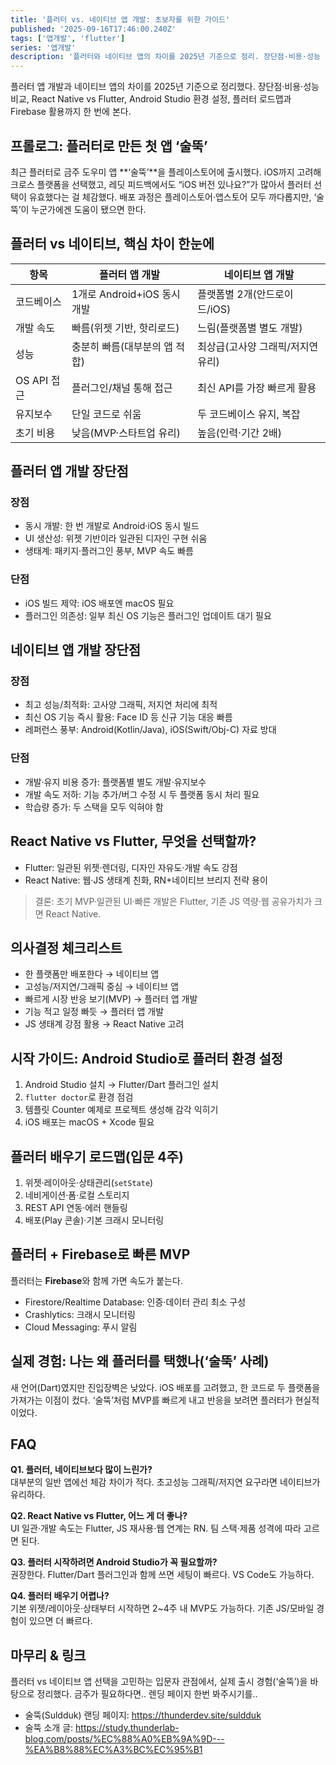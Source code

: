 ```yaml
---
title: '플러터 vs. 네이티브 앱 개발: 초보자를 위한 가이드'
published: '2025-09-16T17:46:00.240Z'
tags: ['앱개발', 'flutter']
series: '앱개발'
description: '플러터와 네이티브 앱의 차이를 2025년 기준으로 정리. 장단점·비용·성능 비교, React Native vs Flutter, 환경 설정과 로드맵, Firebase 활용까지 한 번에 확인.'
---
```


플러터 앱 개발과 네이티브 앱의 차이를 2025년 기준으로 정리했다. 장단점·비용·성능 비교, React Native vs Flutter, Android Studio 환경 설정, 플러터 로드맵과 Firebase 활용까지 한 번에 본다.

## 프롤로그: 플러터로 만든 첫 앱 ‘술뚝’

최근 플러터로 금주 도우미 앱 **‘술뚝’**을 플레이스토어에 출시했다. iOS까지 고려해 크로스 플랫폼을 선택했고, 레딧 피드백에서도 “iOS 버전 있나요?”가 많아서 플러터 선택이 유효했다는 걸 체감했다. 배포 과정은 플레이스토어·앱스토어 모두 까다롭지만, ‘술뚝’이 누군가에겐 도움이 됐으면 한다.

## 플러터 vs 네이티브, 핵심 차이 한눈에

| 항목        | 플러터 앱 개발                | 네이티브 앱 개발                  |
| ----------- | ----------------------------- | --------------------------------- |
| 코드베이스  | 1개로 Android+iOS 동시 개발   | 플랫폼별 2개(안드로이드/iOS)      |
| 개발 속도   | 빠름(위젯 기반, 핫리로드)     | 느림(플랫폼별 별도 개발)          |
| 성능        | 충분히 빠름(대부분의 앱 적합) | 최상급(고사양 그래픽/저지연 유리) |
| OS API 접근 | 플러그인/채널 통해 접근       | 최신 API를 가장 빠르게 활용       |
| 유지보수    | 단일 코드로 쉬움              | 두 코드베이스 유지, 복잡          |
| 초기 비용   | 낮음(MVP·스타트업 유리)       | 높음(인력·기간 2배)               |

## 플러터 앱 개발 장단점

### 장점

- 동시 개발: 한 번 개발로 Android·iOS 동시 빌드
- UI 생산성: 위젯 기반이라 일관된 디자인 구현 쉬움
- 생태계: 패키지·플러그인 풍부, MVP 속도 빠름

### 단점

- iOS 빌드 제약: iOS 배포엔 macOS 필요
- 플러그인 의존성: 일부 최신 OS 기능은 플러그인 업데이트 대기 필요

## 네이티브 앱 개발 장단점

### 장점

- 최고 성능/최적화: 고사양 그래픽, 저지연 처리에 최적
- 최신 OS 기능 즉시 활용: Face ID 등 신규 기능 대응 빠름
- 레퍼런스 풍부: Android(Kotlin/Java), iOS(Swift/Obj-C) 자료 방대

### 단점

- 개발·유지 비용 증가: 플랫폼별 별도 개발·유지보수
- 개발 속도 저하: 기능 추가/버그 수정 시 두 플랫폼 동시 처리 필요
- 학습량 증가: 두 스택을 모두 익혀야 함

## React Native vs Flutter, 무엇을 선택할까?

- Flutter: 일관된 위젯·렌더링, 디자인 자유도·개발 속도 강점
- React Native: 웹·JS 생태계 친화, RN+네이티브 브리지 전략 용이

> 결론: 초기 MVP·일관된 UI·빠른 개발은 Flutter, 기존 JS 역량·웹 공유가치가 크면 React Native.

## 의사결정 체크리스트

- 한 플랫폼만 배포한다 → 네이티브 앱
- 고성능/저지연/그래픽 중심 → 네이티브 앱
- 빠르게 시장 반응 보기(MVP) → 플러터 앱 개발
- 기능 적고 일정 빠듯 → 플러터 앱 개발
- JS 생태계 강점 활용 → React Native 고려

## 시작 가이드: Android Studio로 플러터 환경 설정

1. Android Studio 설치 → Flutter/Dart 플러그인 설치
2. `flutter doctor`로 환경 점검
3. 템플릿 Counter 예제로 프로젝트 생성해 감각 익히기
4. iOS 배포는 macOS + Xcode 필요

## 플러터 배우기 로드맵(입문 4주)

1. 위젯·레이아웃·상태관리(`setState`)
2. 네비게이션·폼·로컬 스토리지
3. REST API 연동·에러 핸들링
4. 배포(Play 콘솔)·기본 크래시 모니터링

## 플러터 + Firebase로 빠른 MVP

플러터는 **Firebase**와 함께 가면 속도가 붙는다.

- Firestore/Realtime Database: 인증·데이터 관리 최소 구성
- Crashlytics: 크래시 모니터링
- Cloud Messaging: 푸시 알림

## 실제 경험: 나는 왜 플러터를 택했나(‘술뚝’ 사례)

새 언어(Dart)였지만 진입장벽은 낮았다. iOS 배포를 고려했고, 한 코드로 두 플랫폼을 가져가는 이점이 컸다. ‘술뚝’처럼 MVP를 빠르게 내고 반응을 보려면 플러터가 현실적이었다.

## FAQ

**Q1. 플러터, 네이티브보다 많이 느린가?**  
대부분의 일반 앱에선 체감 차이가 적다. 초고성능 그래픽/저지연 요구라면 네이티브가 유리하다.

**Q2. React Native vs Flutter, 어느 게 더 좋나?**  
UI 일관·개발 속도는 Flutter, JS 재사용·웹 연계는 RN. 팀 스택·제품 성격에 따라 고르면 된다.

**Q3. 플러터 시작하려면 Android Studio가 꼭 필요할까?**  
권장한다. Flutter/Dart 플러그인과 함께 쓰면 세팅이 빠르다. VS Code도 가능하다.

**Q4. 플러터 배우기 어렵나?**  
기본 위젯/레이아웃·상태부터 시작하면 2~4주 내 MVP도 가능하다. 기존 JS/모바일 경험이 있으면 더 빠르다.

## 마무리 & 링크

플러터 vs 네이티브 앱 선택을 고민하는 입문자 관점에서, 실제 출시 경험(‘술뚝’)을 바탕으로 정리했다. 금주가 필요하다면.. 렌딩 페이지 한번 봐주시기를..

- 술뚝(Suldduk) 랜딩 페이지: https://thunderdev.site/suldduk
- 술뚝 소개 글: https://study.thunderlab-blog.com/posts/%EC%88%A0%EB%9A%9D---%EA%B8%88%EC%A3%BC%EC%95%B1
